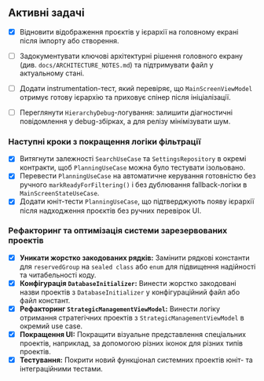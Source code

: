 ## Активні задачі
- [x] Відновити відображення проєктів у ієрархії на головному екрані після імпорту або створення.

- [ ] Задокументувати ключові архітектурні рішення головного екрану (див. `docs/ARCHITECTURE_NOTES.md`) та підтримувати файл у актуальному стані.
- [ ] Додати instrumentation-тест, який перевіряє, що `MainScreenViewModel` отримує готову ієрархію та приховує спінер після ініціалізації.
- [ ] Переглянути `HierarchyDebug`-логування: залишити діагностичні повідомлення у debug-збірках, а для релізу мінімізувати шум.

### Наступні кроки з покращення логіки фільтрації
- [x] Витягнути залежності `SearchUseCase` та `SettingsRepository` в окремі контракти, щоб `PlanningUseCase` можна було тестувати ізольовано.
- [x] Перевести `PlanningUseCase` на автоматичне керування готовністю без ручного `markReadyForFiltering()` і без дублювання fallback-логіки в `MainScreenStateUseCase`.
- [x] Додати юніт-тести `PlanningUseCase`, що підтверджують появу ієрархії після надходження проєктів без ручних перевірок UI.

### Рефакторинг та оптимізація системи зарезервованих проектів
- [x] **Уникати жорстко закодованих рядків:** Замінити рядкові константи для `reservedGroup` на `sealed class` або `enum` для підвищення надійності та читабельності коду.
- [x] **Конфігурація `DatabaseInitializer`:** Винести жорстко закодовані назви проектів з `DatabaseInitializer` у конфігураційний файл або файл констант.
- [x] **Рефакторинг `StrategicManagementViewModel`:** Винести логіку отримання стратегічних проектів з `StrategicManagementViewModel` в окремий use case.
- [x] **Покращення UI:** Покращити візуальне представлення спеціальних проектів, наприклад, за допомогою різних іконок для різних типів проектів.
- [x] **Тестування:** Покрити новий функціонал системних проектів юніт- та інтеграційними тестами.